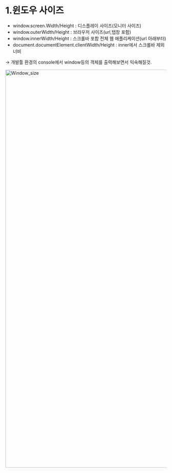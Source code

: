 # 1.윈도우 사이즈


- window.screen.Width/Height : 디스플레이 사이즈(모니터 사이즈)
- window.outerWidth/Height : 브라우저 사이즈(url,탭창 포함)
- window.innerWidth/Height : 스크롤바 포함 전체 웹 애플리케이션(url 아래부터)
- document.documentElement.clientWidth/Height : inner에서 스크롤바 제외너비

→ 개발툴 환경의 console에서 window등의 객체를 출력해보면서 익숙해질것.

<img width="1244" alt="Window_size" src="https://user-images.githubusercontent.com/58588011/116892641-fdd46c80-ac6a-11eb-9214-d7e3c1d0b8c7.png">
